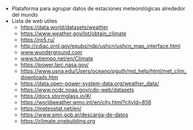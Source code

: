 - Plataforma para agrupar datos de estaciones meteorológicas alrededor del mundo
- Lista de web utiles
	- https://data.world/datasets/weather
	- https://www.weather.gov/lot/obtain_climate
	- https://rp5.ru/
	- http://cdiac.ornl.gov/epubs/ndp/ushcn/ushcn_map_interface.html
	- www.wunderground.com
	- www.tutiempo.net/en/Climate
	- https://power.larc.nasa.gov/
	- https://www.usna.edu/Users/oceano/pguth/md_help/html/met_clim_downloads.htm
	- https://data.open-power-system-data.org/weather_data/
	- https://www.ncdc.noaa.gov/cdo-web/datasets
	- https://docs.stormglass.io/#/
	- https://worldweather.wmo.int/en/city.html?cityId=856
	- https://meteostat.net/en/
	- https://www.smn.gob.ar/descarga-de-datos
	- https://climate.onebuilding.org